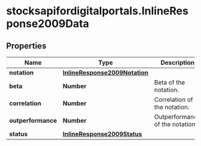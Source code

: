 # stocksapifordigitalportals.InlineResponse2009Data

## Properties

Name | Type | Description | Notes
------------ | ------------- | ------------- | -------------
**notation** | [**InlineResponse2009Notation**](InlineResponse2009Notation.md) |  | [optional] 
**beta** | **Number** | Beta of the notation. | [optional] 
**correlation** | **Number** | Correlation of the notation. | [optional] 
**outperformance** | **Number** | Outperformance of the notation. | [optional] 
**status** | [**InlineResponse2009Status**](InlineResponse2009Status.md) |  | [optional] 


